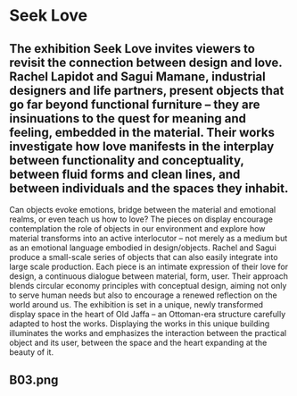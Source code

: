 # Seek Love
## The exhibition Seek Love invites viewers to revisit the connection between design and love. Rachel Lapidot and Sagui Mamane, industrial designers and life partners, present objects that go far beyond functional furniture – they are insinuations to the quest for meaning and feeling, embedded in the material. Their works investigate how love manifests in the interplay between functionality and conceptuality, between fluid forms and clean lines, and between individuals and the spaces they inhabit.
Can objects evoke emotions, bridge between the material and emotional realms, or even teach us how to love? The pieces on display encourage contemplation the role of objects in our environment and explore how material transforms into an active interlocutor – not merely as a medium but as an emotional language embodied in design/objects.
Rachel and Sagui produce a small-scale series of objects that can also easily integrate into large scale production. Each piece is an intimate expression of their love for design, a continuous dialogue between material, form, user. Their approach blends circular economy principles with conceptual design, aiming not only to serve human needs but also to encourage a renewed reflection on the world around us.
The exhibition is set in a unique, newly transformed display space in the heart of Old Jaffa – an Ottoman-era structure carefully adapted to host the works. Displaying the works in this unique building illuminates the works and emphasizes the interaction between the practical object and its user, between the space and the heart expanding at the beauty of it.
## B03.png 
